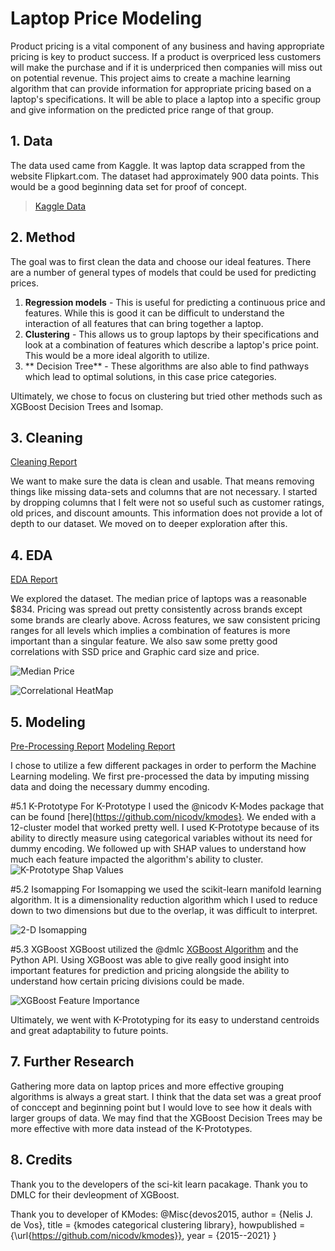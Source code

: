 # Laptop Price Modeling

Product pricing is a vital component of any business and having appropriate pricing is key to product success. If a product is overpriced less customers will make the purchase and if it is underpriced then companies will miss out on potential revenue. This project aims to create a machine learning algorithm that can provide information for appropriate pricing based on a laptop's specifications. It will be able to place a laptop into a specific group and give information on the predicted price range of that group.

## 1. Data

The data used came from Kaggle. It was laptop data scrapped from the website Flipkart.com. The dataset had approximately 900 data points. This would be a good beginning data set for proof of concept. 

> [Kaggle Data](https://www.kaggle.com/datasets/kuchhbhi/2022-march-laptop-data)

## 2. Method 

The goal was to first clean the data and choose our ideal features. There are a number of general types of models that could be used for predicting prices.

1. **Regression models** - This is useful for predicting a continuous price and features. While this is good it can be difficult to understand the interaction of all features that can bring together a laptop.
2. **Clustering** - This allows us to group laptops by their specifications and look at a combination of features which describe a laptop's price point. This would be a more ideal algorith to utilize.
3. ** Decision Tree** - These algorithms are also able to find pathways which lead to optimal solutions, in this case price categories. 

Ultimately, we chose to focus on clustering but tried other methods such as XGBoost Decision Trees and Isomap.

## 3. Cleaning
[Cleaning Report](https://github.com/naturesbless/LaptopPriceModeling/blob/84b50c4d82c8d3e8d925e2ed41a10953e1e80859/notebooks/Laptop%20Data%20Wrangling.ipynb)

We want to make sure the data is clean and usable. That means removing things like missing data-sets and columns that are not necessary. I started by dropping columns that I felt were not so useful such as customer ratings, old prices, and discount amounts. This information does not provide a lot of depth to our dataset. We moved on to deeper exploration after this.

## 4. EDA
[EDA Report](https://github.com/naturesbless/LaptopPriceModeling/blob/84b50c4d82c8d3e8d925e2ed41a10953e1e80859/notebooks/Laptop%20Data%20EDA.ipynb)

We explored the dataset. The median price of laptops was a reasonable $834. Pricing was spread out pretty consistently across brands except some brands are clearly above. Across features, we saw consistent pricing ranges for all levels which implies a combination of features is more important than a singular feature. We also saw some pretty good correlations with SSD price and Graphic card size and price.

![Median Price](./readme_files/medianprice.jpg)

![Correlational HeatMap](./readme_files/corr_heatmap.jpg)

## 5. Modeling
[Pre-Processing Report](https://github.com/naturesbless/LaptopPriceModeling/blob/1ba69064df1bb1591b8e693583ef2735fc70eebb/notebooks/Laptop%20Data%20Pre-processing.ipynb)
[Modeling Report](https://github.com/naturesbless/LaptopPriceModeling/blob/1ba69064df1bb1591b8e693583ef2735fc70eebb/notebooks/Laptop%20Pricing%20Modeling.ipynb)

I chose to utilize a few different packages in order to perform the Machine Learning modeling. We first pre-processed the data by imputing missing data and doing the necessary dummy encoding. 

#5.1 K-Prototype
For K-Prototype I used the @nicodv K-Modes package that can be found [here](https://github.com/nicodv/kmodes}. We ended with a 12-cluster model that worked pretty well. 
I used K-Prototype because of its ability to directly measure using categorical variables without its need for dummy encoding. We followed up with SHAP values to understand how much each feature impacted the algorithm's ability to cluster.
![K-Prototype Shap Values](./readme_files/kproto_shap.jpg)

#5.2 Isomapping
For Isomapping we used the scikit-learn manifold learning algorithm. It is a dimensionality reduction algorithm which I used to reduce down to two dimensions but due to the overlap, it was difficult to interpret.

![2-D Isomapping](./readme_files/iso2d.jpg)

#5.3 XGBoost
XGBoost utilized the @dmlc [XGBoost Algorithm](https://github.com/dmlc/xgboost) and the Python API. Using XGBoost was able to give really good insight into important features for prediction and pricing alongside the ability to understand how certain pricing divisions could be made. 

![XGBoost Feature Importance](./readme_files/xgboost_feature.jpg)

Ultimately, we went with K-Prototyping for its easy to understand centroids and great adaptability to future points.

## 7. Further Research

Gathering more data on laptop prices and more effective grouping algorithms is always a great start. I think that the data set was a great proof of conccept and beginning point but I would love to see how it deals with larger groups of data. We may find that the XGBoost Decision Trees may be more effective with more data instead of the K-Prototypes. 

## 8. Credits
Thank you to the developers of the sci-kit learn pacakage. Thank you to DMLC for their devleopment of XGBoost. 

Thank you to developer of KModes:
@Misc{devos2015,
  author = {Nelis J. de Vos},
  title = {kmodes categorical clustering library},
  howpublished = {\url{https://github.com/nicodv/kmodes}},
  year = {2015--2021}
}
